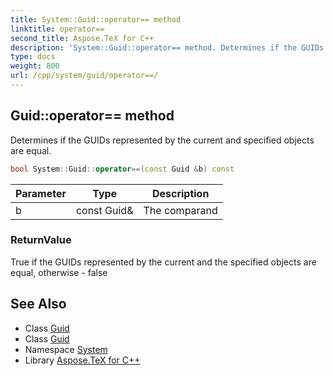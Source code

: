 ```yaml
---
title: System::Guid::operator== method
linktitle: operator==
second_title: Aspose.TeX for C++
description: 'System::Guid::operator== method. Determines if the GUIDs represented by the current and specified objects are equal in C++.'
type: docs
weight: 800
url: /cpp/system/guid/operator==/
---
```

## Guid::operator== method


Determines if the GUIDs represented by the current and specified objects are equal.

```cpp
bool System::Guid::operator==(const Guid &b) const
```


| Parameter | Type | Description |
| --- | --- | --- |
| b | const Guid\& | The comparand |

### ReturnValue

True if the GUIDs represented by the current and the specified objects are equal, otherwise - false

## See Also

* Class [Guid](../)
* Class [Guid](../)
* Namespace [System](../../)
* Library [Aspose.TeX for C++](../../../)
